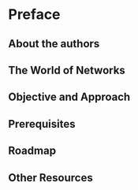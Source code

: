 Preface
============================

## About the authors

## The World of Networks

## Objective and Approach

## Prerequisites

## Roadmap

## Other Resources
